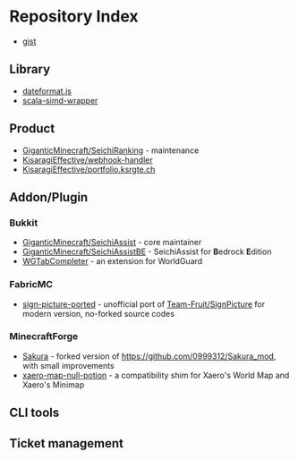 # Repository Index
- [gist](https://gist.github.com/KisaragiEffective)

## Library
- [dateformat.js](https://github.com/KisaragiEffective/dateformat.js)
- [scala-simd-wrapper](https://github.com/KisaragiEffective/scala-simd-wrapper)

## Product
- [GiganticMinecraft/SeichiRanking](https://github.com/GiganticMinecraft/SeichiRanking) - maintenance
- [KisaragiEffective/webhook-handler](https://github.com/KisaragiEffective/webhook-handler)
- [KisaragiEffective/portfolio.ksrgte.ch](https://github.com/KisaragiEffective/portfolio.ksrgte.ch)

## Addon/Plugin
### Bukkit
- [GiganticMinecraft/SeichiAssist](https://github.com/GiganticMinecraft/SeichiAssist) - core maintainer
- [GiganticMinecraft/SeichiAssistBE](https://github.com/GiganticMinecraft/SeichiAssistBE) - SeichiAssist for **B**edrock **E**dition
- [WGTabCompleter](https://github.com/KisaragiEffective/WGTabCompleter) - an extension for WorldGuard

### FabricMC
- [sign-picture-ported](https://github.com/KisaragiEffective/sign-picture-ported) - unofficial port of [Team-Fruit/SignPicture](https://github.com/Team-Fruit/SignPicture) for modern version, no-forked source codes

### MinecraftForge
- [Sakura](https://github.com/KisaragiEffective/Sakura_mod) - forked version of https://github.com/0999312/Sakura_mod, with small improvements
- [xaero-map-null-potion](https://github.com/KisaragiEffective/xaero-map-null-potion) - a compatibility shim for Xaero's World Map and Xaero's Minimap

###  

## CLI tools


## Ticket management
